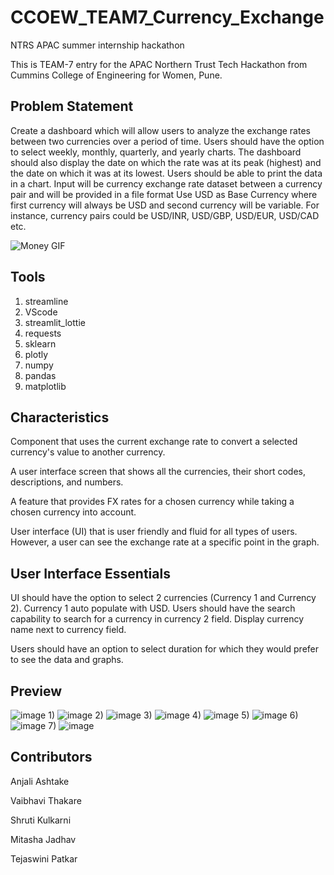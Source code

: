 
# CCOEW_TEAM7_Currency_Exchange

NTRS APAC summer internship hackathon

This is TEAM-7 entry for the APAC Northern Trust Tech Hackathon from Cummins College of Engineering for Women, Pune.


## Problem Statement

Create a dashboard which will allow users to analyze the exchange rates between two currencies
over a period of time. Users should have the option to select weekly, monthly, quarterly, and yearly
charts. The dashboard should also display the date on which the rate was at its peak (highest) and
the date on which it was at its lowest. Users should be able to print the data in a chart. Input will be
currency exchange rate dataset between a currency pair and will be provided in a file format
Use USD as Base Currency where first currency will always be USD and second currency will be
variable. For instance, currency pairs could be USD/INR, USD/GBP, USD/EUR, USD/CAD etc.

![Money GIF](https://media.giphy.com/media/xTkcExjXuOJj69fVv2/giphy.gif)


## Tools
1. streamline 
2. VScode
3. streamlit_lottie
4. requests
5. sklearn 
6. plotly
7. numpy
8. pandas
9. matplotlib

## Characteristics
Component that uses the current exchange rate to convert a selected currency's value to another currency.

A user interface screen that shows all the currencies, their short codes, descriptions, and numbers.

A feature that provides FX rates for a chosen currency while taking a chosen currency into account.

User interface (UI) that is user friendly and fluid for all types of users. However, a user can see the exchange rate at a specific point in the graph.

## User Interface Essentials
UI should have the option to select 2 currencies (Currency 1 and Currency 2). Currency 1 auto populate with USD. Users should have the search capability to search for a currency in currency 2 field. Display currency name next to currency field.

Users should have an option to select duration for which they would prefer to see the data and graphs.

## Preview

![image](https://github.com/MitashaJ/CCOEW_TEAM7_Currency_Exchange/assets/84630655/419b42f1-078f-4cfb-b5c9-f991677c685f)
1)
![image](https://github.com/MitashaJ/CCOEW_TEAM7_Currency_Exchange/assets/84630655/eee1c3c8-2a48-479c-bbac-bad1d18432a4)
2)
![image](https://github.com/MitashaJ/CCOEW_TEAM7_Currency_Exchange/assets/84630655/2ab102b9-36cd-4c03-a2d8-206a27ee752c)
3)
![image](https://github.com/MitashaJ/CCOEW_TEAM7_Currency_Exchange/assets/84630655/e26e6bf4-5e34-4b72-b33f-be0f8b2fa787)
4)
![image](https://github.com/MitashaJ/CCOEW_TEAM7_Currency_Exchange/assets/84630655/1ad7e85a-26ec-4d26-8075-246e2728ce85)
5)
![image](https://github.com/MitashaJ/CCOEW_TEAM7_Currency_Exchange/assets/84630655/c6872c7b-2bd6-4804-99e0-44f532ce0c4f)
6)
![image](https://github.com/MitashaJ/CCOEW_TEAM7_Currency_Exchange/assets/84630655/d1aa9332-dad9-4536-901e-1f97f27ccbdd)
7)
![image](https://github.com/MitashaJ/CCOEW_TEAM7_Currency_Exchange/assets/84630655/663a7c7d-fbdb-46a6-86b3-ada68c80cff0)



## Contributors

Anjali Ashtake

Vaibhavi Thakare

Shruti Kulkarni

Mitasha Jadhav

Tejaswini Patkar
